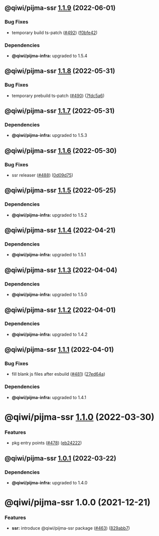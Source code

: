 ## @qiwi/pijma-ssr [1.1.9](https://github.com/qiwi/pijma/compare/@qiwi/pijma-ssr@1.1.8...@qiwi/pijma-ssr@1.1.9) (2022-06-01)


### Bug Fixes

* temporary build ts-patch ([#492](https://github.com/qiwi/pijma/issues/492)) ([f0bfe42](https://github.com/qiwi/pijma/commit/f0bfe42c8239d93fae59c23928d26f2d12140c98))





### Dependencies

* **@qiwi/pijma-infra:** upgraded to 1.5.4

## @qiwi/pijma-ssr [1.1.8](https://github.com/qiwi/pijma/compare/@qiwi/pijma-ssr@1.1.7...@qiwi/pijma-ssr@1.1.8) (2022-05-31)


### Bug Fixes

* temporary prebuild ts-patch ([#490](https://github.com/qiwi/pijma/issues/490)) ([7fdc5a6](https://github.com/qiwi/pijma/commit/7fdc5a6a60620dd5f67ec0d10f51103f1a57489c))

## @qiwi/pijma-ssr [1.1.7](https://github.com/qiwi/pijma/compare/@qiwi/pijma-ssr@1.1.6...@qiwi/pijma-ssr@1.1.7) (2022-05-31)





### Dependencies

* **@qiwi/pijma-infra:** upgraded to 1.5.3

## @qiwi/pijma-ssr [1.1.6](https://github.com/qiwi/pijma/compare/@qiwi/pijma-ssr@1.1.5...@qiwi/pijma-ssr@1.1.6) (2022-05-30)


### Bug Fixes

* ssr releaser ([#488](https://github.com/qiwi/pijma/issues/488)) ([0d09d75](https://github.com/qiwi/pijma/commit/0d09d758808f35a1382f20118a50f4fb7db978e4))

## @qiwi/pijma-ssr [1.1.5](https://github.com/qiwi/pijma/compare/@qiwi/pijma-ssr@1.1.4...@qiwi/pijma-ssr@1.1.5) (2022-05-25)





### Dependencies

* **@qiwi/pijma-infra:** upgraded to 1.5.2

## @qiwi/pijma-ssr [1.1.4](https://github.com/qiwi/pijma/compare/@qiwi/pijma-ssr@1.1.3...@qiwi/pijma-ssr@1.1.4) (2022-04-21)





### Dependencies

* **@qiwi/pijma-infra:** upgraded to 1.5.1

## @qiwi/pijma-ssr [1.1.3](https://github.com/qiwi/pijma/compare/@qiwi/pijma-ssr@1.1.2...@qiwi/pijma-ssr@1.1.3) (2022-04-04)





### Dependencies

* **@qiwi/pijma-infra:** upgraded to 1.5.0

## @qiwi/pijma-ssr [1.1.2](https://github.com/qiwi/pijma/compare/@qiwi/pijma-ssr@1.1.1...@qiwi/pijma-ssr@1.1.2) (2022-04-01)





### Dependencies

* **@qiwi/pijma-infra:** upgraded to 1.4.2

## @qiwi/pijma-ssr [1.1.1](https://github.com/qiwi/pijma/compare/@qiwi/pijma-ssr@1.1.0...@qiwi/pijma-ssr@1.1.1) (2022-04-01)


### Bug Fixes

* fill blank js files after esbuild ([#481](https://github.com/qiwi/pijma/issues/481)) ([27ed64a](https://github.com/qiwi/pijma/commit/27ed64ae458c9991d466dc9a479231d65ccb4d60))





### Dependencies

* **@qiwi/pijma-infra:** upgraded to 1.4.1

# @qiwi/pijma-ssr [1.1.0](https://github.com/qiwi/pijma/compare/@qiwi/pijma-ssr@1.0.1...@qiwi/pijma-ssr@1.1.0) (2022-03-30)


### Features

* pkg entry points ([#478](https://github.com/qiwi/pijma/issues/478)) ([eb24222](https://github.com/qiwi/pijma/commit/eb24222fc1421560abcc8736dd0c0127b56d8e0e))

## @qiwi/pijma-ssr [1.0.1](https://github.com/qiwi/pijma/compare/@qiwi/pijma-ssr@1.0.0...@qiwi/pijma-ssr@1.0.1) (2022-03-22)





### Dependencies

* **@qiwi/pijma-infra:** upgraded to 1.4.0

# @qiwi/pijma-ssr 1.0.0 (2021-12-21)


### Features

* **ssr:** introduce @qiwi/pijma-ssr package ([#463](https://github.com/qiwi/pijma/issues/463)) ([829abb7](https://github.com/qiwi/pijma/commit/829abb7f755c1085ca3f664d385fbfe3bcbd5e00))
